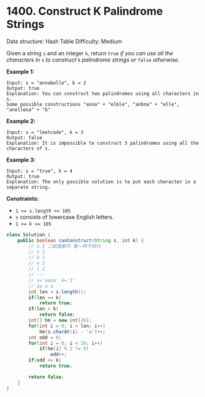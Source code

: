 # 1400. Construct K Palindrome Strings

Data structure: Hash Table
Difficulty: Medium

Given a string `s` and an integer `k`, return `true` *if you can use all the characters in* `s` *to construct* `k` *palindrome strings or* `false` *otherwise*.

**Example 1:**

```
Input: s = "annabelle", k = 2
Output: true
Explanation: You can construct two palindromes using all characters in s.
Some possible constructions "anna" + "elble", "anbna" + "elle", "anellena" + "b"

```

**Example 2:**

```
Input: s = "leetcode", k = 3
Output: false
Explanation: It is impossible to construct 3 palindromes using all the characters of s.

```

**Example 3:**

```
Input: s = "true", k = 4
Output: true
Explanation: The only possible solution is to put each character in a separate string.

```

**Constraints:**

- `1 <= s.length <= 105`
- `s` consists of lowercase English letters.
- `1 <= k <= 105`

```java
class Solution {
    public boolean canConstruct(String s, int k) {
        // a 2 二給誰都可 看一夠不夠分
        // n 2
        // b 1
        // e 2 
        // l 2
        // --- 
        // s='aaaa' k='3'
        // aa a a 
        int len = s.length();
        if(len == k)
            return true;
        if(len < k)
            return false;
        int[] hm = new int[26];
        for(int i = 0; i < len; i++) 
            hm[s.charAt(i) - 'a']++;
        int odd = 0;
        for(int i = 0; i < 26; i++)
            if(hm[i] % 2 != 0)
                odd++;
        if(odd <= k)
            return true;

        return false;
    }
}
```